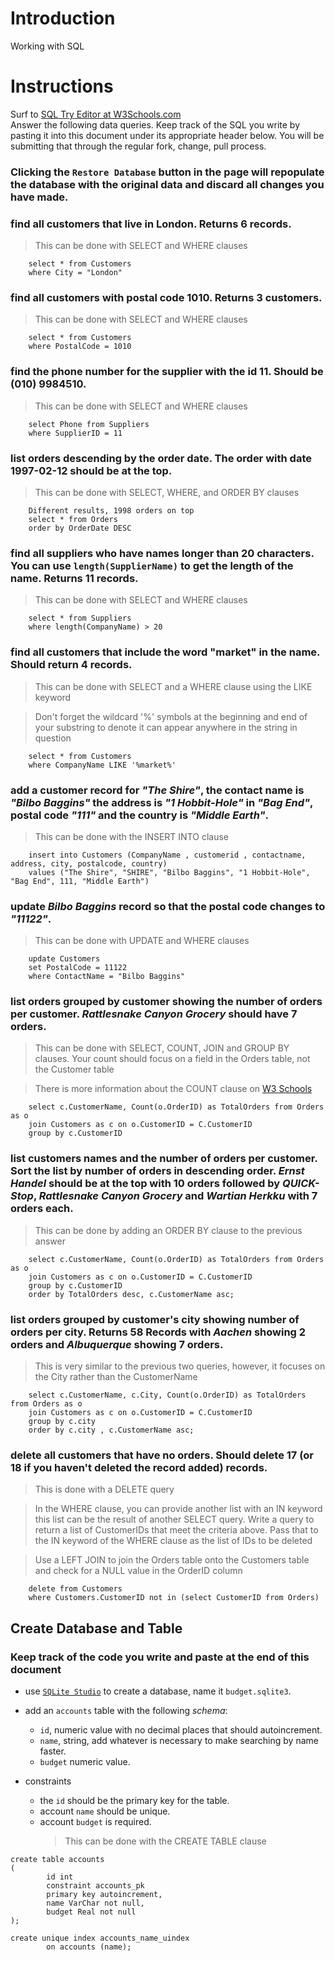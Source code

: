 # Introduction

Working with SQL

# Instructions

Surf to [SQL Try Editor at W3Schools.com](https://www.w3schools.com/Sql/tryit.asp?filename=trysql_select_top)  
Answer the following data queries. Keep track of the SQL you write by pasting it into this document under its appropriate header below. You will be submitting that through the regular fork, change, pull process.

### **Clicking the `Restore Database` button in the page will repopulate the database with the original data and discard all changes you have made**.

### find all customers that live in London. Returns 6 records.

> This can be done with SELECT and WHERE clauses

```
    select * from Customers
    where City = "London"
```

### find all customers with postal code 1010. Returns 3 customers.

> This can be done with SELECT and WHERE clauses

```
    select * from Customers
    where PostalCode = 1010
```

### find the phone number for the supplier with the id 11. Should be (010) 9984510.

> This can be done with SELECT and WHERE clauses

```
    select Phone from Suppliers
    where SupplierID = 11
```

### list orders descending by the order date. The order with date 1997-02-12 should be at the top.

> This can be done with SELECT, WHERE, and ORDER BY clauses

```
    Different results, 1998 orders on top
    select * from Orders
    order by OrderDate DESC
```

### find all suppliers who have names longer than 20 characters. You can use `length(SupplierName)` to get the length of the name. Returns 11 records.

> This can be done with SELECT and WHERE clauses

```
    select * from Suppliers
    where length(CompanyName) > 20
```

### find all customers that include the word "market" in the name. Should return 4 records.

> This can be done with SELECT and a WHERE clause using the LIKE keyword

> Don't forget the wildcard '%' symbols at the beginning and end of your substring to denote it can appear anywhere in the string in question

```
    select * from Customers
    where CompanyName LIKE '%market%'
```

### add a customer record for _"The Shire"_, the contact name is _"Bilbo Baggins"_ the address is _"1 Hobbit-Hole"_ in _"Bag End"_, postal code _"111"_ and the country is _"Middle Earth"_.

> This can be done with the INSERT INTO clause

```
    insert into Customers (CompanyName , customerid , contactname, address, city, postalcode, country)
    values ("The Shire", "SHIRE", "Bilbo Baggins", "1 Hobbit-Hole", "Bag End", 111, "Middle Earth")
```

### update _Bilbo Baggins_ record so that the postal code changes to _"11122"_.

> This can be done with UPDATE and WHERE clauses

```
    update Customers
    set PostalCode = 11122
    where ContactName = "Bilbo Baggins"
```

### list orders grouped by customer showing the number of orders per customer. _Rattlesnake Canyon Grocery_ should have 7 orders.

> This can be done with SELECT, COUNT, JOIN and GROUP BY clauses. Your count should focus on a field in the Orders table, not the Customer table

> There is more information about the COUNT clause on [W3 Schools](https://www.w3schools.com/sql/sql_count_avg_sum.asp)

```
    select c.CustomerName, Count(o.OrderID) as TotalOrders from Orders as o
    join Customers as c on o.CustomerID = C.CustomerID
    group by c.CustomerID
```

### list customers names and the number of orders per customer. Sort the list by number of orders in descending order. _Ernst Handel_ should be at the top with 10 orders followed by _QUICK-Stop_, _Rattlesnake Canyon Grocery_ and _Wartian Herkku_ with 7 orders each.

> This can be done by adding an ORDER BY clause to the previous answer

```
    select c.CustomerName, Count(o.OrderID) as TotalOrders from Orders as o
    join Customers as c on o.CustomerID = C.CustomerID
    group by c.CustomerID
    order by TotalOrders desc, c.CustomerName asc;
```

### list orders grouped by customer's city showing number of orders per city. Returns 58 Records with _Aachen_ showing 2 orders and _Albuquerque_ showing 7 orders.

> This is very similar to the previous two queries, however, it focuses on the City rather than the CustomerName

```
    select c.CustomerName, c.City, Count(o.OrderID) as TotalOrders from Orders as o
    join Customers as c on o.CustomerID = C.CustomerID
    group by c.city
    order by c.city , c.CustomerName asc;
```

### delete all customers that have no orders. Should delete 17 (or 18 if you haven't deleted the record added) records.

> This is done with a DELETE query

> In the WHERE clause, you can provide another list with an IN keyword this list can be the result of another SELECT query. Write a query to return a list of CustomerIDs that meet the criteria above. Pass that to the IN keyword of the WHERE clause as the list of IDs to be deleted

> Use a LEFT JOIN to join the Orders table onto the Customers table and check for a NULL value in the OrderID column

```
    delete from Customers
    where Customers.CustomerID not in (select CustomerID from Orders)
```

## Create Database and Table

### Keep track of the code you write and paste at the end of this document

- use [`SQLite Studio`](https://sqlitestudio.pl/index.rvt) to create a database, name it `budget.sqlite3`.
- add an `accounts` table with the following _schema_:

  - `id`, numeric value with no decimal places that should autoincrement.
  - `name`, string, add whatever is necessary to make searching by name faster.
  - `budget` numeric value.

- constraints
  - the `id` should be the primary key for the table.
  - account `name` should be unique.
  - account `budget` is required.
    > This can be done with the CREATE TABLE clause

```
create table accounts
(
        id int
        constraint accounts_pk
        primary key autoincrement,
        name VarChar not null,
        budget Real not null
);

create unique index accounts_name_uindex
        on accounts (name);

```
